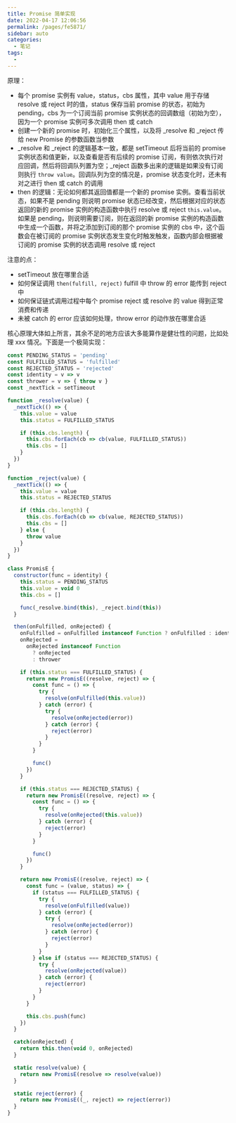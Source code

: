 ```yaml
---
title: Promise 简单实现
date: 2022-04-17 12:06:56
permalink: /pages/fe5871/
sidebar: auto
categories:
  - 笔记
tags:
  -
---
```


原理：

- 每个 promise 实例有 value，status，cbs 属性，其中 value 用于存储 resolve 或 reject 时的值，status 保存当前 promise 的状态，初始为 pending，cbs 为一个订阅当前 promise 实例状态的回调数组（初始为空），因为一个 promise 实例可多次调用 then 或 catch
- 创建一个新的 promise 时，初始化三个属性，以及将 \_resolve 和 \_reject 传给 new Promise 的参数函数当参数
- \_resolve 和 \_reject 的逻辑基本一致，都是 setTimeout 后将当前的 promise 实例状态和值更新，以及查看是否有后续的 promise 订阅，有则依次执行对应回调，然后将回调队列置为空；\_reject 函数多出来的逻辑是如果没有订阅则执行 `throw value`。回调队列为空的情况是，promise 状态变化时，还未有对之进行 then 或 catch 的调用
- then 的逻辑：无论如何都其返回值都是一个新的 promise 实例。查看当前状态，如果不是 pending 则说明 promise 状态已经改变，然后根据对应的状态返回的新的 promise 实例的构造函数中执行 resolve 或 reject `this.value`。如果是 pending，则说明需要订阅，则在返回的新 promise 实例的构造函数中生成一个函数，并将之添加到订阅的那个 promise 实例的 cbs 中，这个函数会在被订阅的 promise 实例状态发生变化时触发触发，函数内部会根据被订阅的 promise 实例的状态调用 resolve 或 reject

注意的点：

- setTimeout 放在哪里合适
- 如何保证调用 `then(fulfill, reject)` fulfill 中 throw 的 error 能传到 reject 中
- 如何保证链式调用过程中每个 promise reject 或 resolve 的 value 得到正常消费和传递
- 未被 catch 的 error 应该如何处理，throw error 的动作放在哪里合适

核心原理大体如上所言，其余不足的地方应该大多能算作是健壮性的问题，比如处理 xxx 情况。下面是一个极简实现：

```JavaScript
const PENDING_STATUS = 'pending'
const FULFILLED_STATUS = 'fulfilled'
const REJECTED_STATUS = 'rejected'
const identity = v => v
const thrower = v => { throw v }
const _nextTick = setTimeout

function _resolve(value) {
  _nextTick(() => {
    this.value = value
    this.status = FULFILLED_STATUS

    if (this.cbs.length) {
      this.cbs.forEach(cb => cb(value, FULFILLED_STATUS))
      this.cbs = []
    }
  })
}

function _reject(value) {
  _nextTick(() => {
    this.value = value
    this.status = REJECTED_STATUS

    if (this.cbs.length) {
      this.cbs.forEach(cb => cb(value, REJECTED_STATUS))
      this.cbs = []
    } else {
      throw value
    }
  })
}

class PromisE {
  constructor(func = identity) {
    this.status = PENDING_STATUS
    this.value = void 0
    this.cbs = []

    func(_resolve.bind(this), _reject.bind(this))
  }

  then(onFulfilled, onRejected) {
    onFulfilled = onFulfilled instanceof Function ? onFulfilled : identity
    onRejected =
      onRejected instanceof Function
        ? onRejected
        : thrower

    if (this.status === FULFILLED_STATUS) {
      return new PromisE((resolve, reject) => {
        const func = () => {
          try {
            resolve(onFulfilled(this.value))
          } catch (error) {
            try {
              resolve(onRejected(error))
            } catch (error) {
              reject(error)
            }
          }
        }

        func()
      })
    }

    if (this.status === REJECTED_STATUS) {
      return new PromisE((resolve, reject) => {
        const func = () => {
          try {
            resolve(onRejected(this.value))
          } catch (error) {
            reject(error)
          }
        }

        func()
      })
    }

    return new PromisE((resolve, reject) => {
      const func = (value, status) => {
        if (status === FULFILLED_STATUS) {
          try {
            resolve(onFulfilled(value))
          } catch (error) {
            try {
              resolve(onRejected(error))
            } catch (error) {
              reject(error)
            }
          }
        } else if (status === REJECTED_STATUS) {
          try {
            resolve(onRejected(value))
          } catch (error) {
            reject(error)
          }
        }
      }

      this.cbs.push(func)
    })
  }

  catch(onRejected) {
    return this.then(void 0, onRejected)
  }

  static resolve(value) {
    return new PromisE(resolve => resolve(value))
  }

  static reject(error) {
    return new PromisE((_, reject) => reject(error))
  }
}
```
